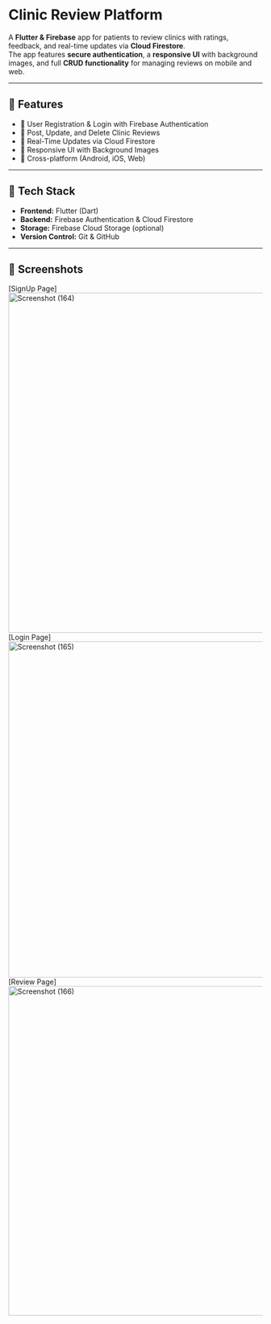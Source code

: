 # Clinic Review Platform

A **Flutter & Firebase** app for patients to review clinics with ratings, feedback, and real-time updates via **Cloud Firestore**.  
The app features **secure authentication**, a **responsive UI** with background images, and full **CRUD functionality** for managing reviews on mobile and web.

---

## 🚀 Features
- 🔹 User Registration & Login with Firebase Authentication
- 🔹 Post, Update, and Delete Clinic Reviews
- 🔹 Real-Time Updates via Cloud Firestore
- 🔹 Responsive UI with Background Images
- 🔹 Cross-platform (Android, iOS, Web)

---

## 📂 Tech Stack
- **Frontend:** Flutter (Dart)
- **Backend:** Firebase Authentication & Cloud Firestore
- **Storage:** Firebase Cloud Storage (optional)
- **Version Control:** Git & GitHub

---

## 📸 Screenshots
[SignUp Page]<img width="1366" height="674" alt="Screenshot (164)" src="https://github.com/user-attachments/assets/84046f26-e1b5-46a4-97b5-a2afebc15e7b" />
[Login Page]<img width="1366" height="666" alt="Screenshot (165)" src="https://github.com/user-attachments/assets/7eb5b5c6-fd87-4872-be76-d1588b350996" />
[Review Page]<img width="1366" height="653" alt="Screenshot (166)" src="https://github.com/user-attachments/assets/582f2691-999a-47b8-98ac-e2696930ec39" />




